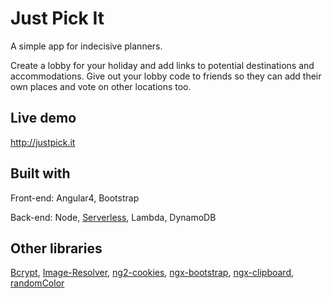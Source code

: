 # Just Pick It
A simple app for indecisive planners.

Create a lobby for your holiday and add links to potential destinations and accommodations. Give out your lobby code to friends so they can add their own places and vote on other locations too.

## Live demo
http://justpick.it

## Built with
Front-end: Angular4, Bootstrap

Back-end: Node, [Serverless](https://github.com/serverless/serverless), Lambda, DynamoDB

## Other libraries
[Bcrypt](https://www.npmjs.com/package/bcrypt-nodejs), [Image-Resolver](https://www.npmjs.com/package/image-resolver), [ng2-cookies](https://www.npmjs.com/package/ng2-cookies), [ngx-bootstrap](https://www.npmjs.com/package/ngx-bootstrap), [ngx-clipboard](https://www.npmjs.com/package/ngx-clipboard), [randomColor](https://www.npmjs.com/package/randomcolor)

